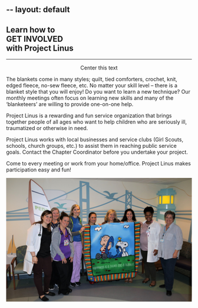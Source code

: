 --
layout: default
---

## Learn how to<br>GET INVOLVED<br>with Project Linus
* * *
<p style="text-align:center">Center this text</p>
The blankets come in many styles; quilt, tied comforters, crochet, knit, edged fleece, no-sew fleece, etc. No matter your skill level – there is a blanket style that you will enjoy! Do you want to learn a new technique? Our monthly meetings often focus on learning new skills and many of the ‘blanketeers’ are willing to provide one-on-one help.

Project Linus is a rewarding and fun service organization that brings together people of all ages who want to help children who are seriously ill, traumatized or otherwise in need.

Project Linus works with local businesses and service clubs (Girl Scouts, schools, church groups, etc.) to assist them in reaching public service goals. Contact the Chapter Coordinator before you undertake your project. 

Come to every meeting or work from your home/office.
Project Linus makes participation easy and fun!

![blanketeers](./images/20K-blanket-group.jpg)
